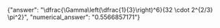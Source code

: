 {"answer": "\\dfrac{\\Gamma\\left(\\dfrac{1}{3}\\right)^6}{32 \\cdot 2^{2/3} \\pi^2}", "numerical_answer": "0.5566857171"}